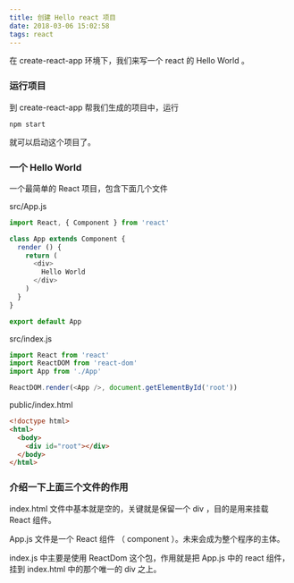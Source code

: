 ```yaml
---
title: 创建 Hello react 项目
date: 2018-03-06 15:02:58
tags: react
---
```

在 create-react-app 环境下，我们来写一个 react 的 Hello World 。

### 运行项目

到 create-react-app 帮我们生成的项目中，运行
```
npm start
```
就可以启动这个项目了。

### 一个 Hello World

一个最简单的 React 项目，包含下面几个文件

src/App.js
```js
import React, { Component } from 'react'

class App extends Component {
  render () {
    return (
      <div>
        Hello World
      </div>
    )
  }
}

export default App
```
src/index.js
```js
import React from 'react'
import ReactDOM from 'react-dom'
import App from './App'

ReactDOM.render(<App />, document.getElementById('root'))
```
public/index.html
```html
<!doctype html>
<html>
  <body>
    <div id="root"></div>
  </body>
</html>
```

### 介绍一下上面三个文件的作用

index.html 文件中基本就是空的，关键就是保留一个 div ，目的是用来挂载 React 组件。

App.js 文件是一个 React 组件 （ component ）。未来会成为整个程序的主体。

index.js 中主要是使用 ReactDom 这个包，作用就是把 App.js 中的 react 组件，挂到 index.html 中的那个唯一的 div 之上。
